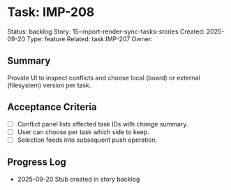 # Task: IMP-208
Status: backlog
Story: 15-import-render-sync-tasks-stories
Created: 2025-09-20
Type: feature
Related: task:IMP-207
Owner:

## Summary
Provide UI to inspect conflicts and choose local (board) or external (filesystem) version per task.

## Acceptance Criteria
- [ ] Conflict panel lists affected task IDs with change summary.
- [ ] User can choose per task which side to keep.
- [ ] Selection feeds into subsequent push operation.

## Progress Log
- 2025-09-20 Stub created in story backlog
